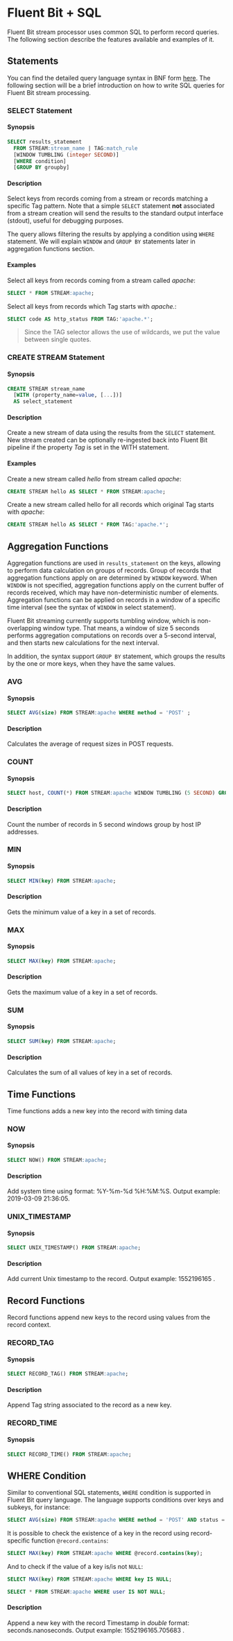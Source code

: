 # Fluent Bit + SQL

Fluent Bit stream processor uses common SQL to perform record queries. The following section describe the features available and examples of it.

## Statements

You can find the detailed query language syntax in BNF form [here](https://github.com/fluent/fluent-bit/tree/master/src/stream_processor). The following section will be a brief introduction on how to write SQL queries for Fluent Bit stream processing.

### SELECT Statement

#### Synopsis

```sql
SELECT results_statement
  FROM STREAM:stream_name | TAG:match_rule
  [WINDOW TUMBLING (integer SECOND)]
  [WHERE condition]
  [GROUP BY groupby]
```

#### Description

Select keys from records coming from a stream or records matching a specific Tag pattern. Note that a simple `SELECT` statement **not** associated from a stream creation will send the results to the standard output interface \(stdout\), useful for debugging purposes.

The query allows filtering the results by applying a condition using `WHERE` statement. We will explain `WINDOW` and `GROUP BY` statements later in aggregation functions section.

#### Examples

Select all keys from records coming from a stream called _apache_:

```sql
SELECT * FROM STREAM:apache;
```

Select all keys from records which Tag starts with _apache._:

```sql
SELECT code AS http_status FROM TAG:'apache.*';
```

> Since the TAG selector allows the use of wildcards, we put the value between single quotes.

### CREATE STREAM Statement

#### Synopsis

```sql
CREATE STREAM stream_name
  [WITH (property_name=value, [...])]
  AS select_statement
```

#### Description

Create a new stream of data using the results from the `SELECT` statement. New stream created can be optionally re-ingested back into Fluent Bit pipeline if the property _Tag_ is set in the WITH statement.

#### Examples

Create a new stream called _hello_ from stream called _apache_:

```sql
CREATE STREAM hello AS SELECT * FROM STREAM:apache;
```

Create a new stream called hello for all records which original Tag starts with _apache_:

```sql
CREATE STREAM hello AS SELECT * FROM TAG:'apache.*';
```

## Aggregation Functions

Aggregation functions are used in `results_statement` on the keys, allowing to perform data calculation on groups of records. Group of records that aggregation functions apply on are determined by `WINDOW` keyword. When `WINDOW` is not specified, aggregation functions apply on the current buffer of records received, which may have non-deterministic number of elements. Aggregation functions can be applied on records in a window of a specific time interval \(see the syntax of `WINDOW` in select statement\).

Fluent Bit streaming currently supports tumbling window, which is non-overlapping window type. That means, a window of size 5 seconds performs aggregation computations on records over a 5-second interval, and then starts new calculations for the next interval.

In addition, the syntax support `GROUP BY` statement, which groups the results by the one or more keys, when they have the same values.

### AVG

#### Synopsis

```sql
SELECT AVG(size) FROM STREAM:apache WHERE method = 'POST' ;
```

#### Description

Calculates the average of request sizes in POST requests.

### COUNT

#### Synopsis

```sql
SELECT host, COUNT(*) FROM STREAM:apache WINDOW TUMBLING (5 SECOND) GROUP BY host;
```

#### Description

Count the number of records in 5 second windows group by host IP addresses.

### MIN

#### Synopsis

```sql
SELECT MIN(key) FROM STREAM:apache;
```

#### Description

Gets the minimum value of a key in a set of records.

### MAX

#### Synopsis

```sql
SELECT MAX(key) FROM STREAM:apache;
```

#### Description

Gets the maximum value of a key in a set of records.

### SUM

#### Synopsis

```sql
SELECT SUM(key) FROM STREAM:apache;
```

#### Description

Calculates the sum of all values of key in a set of records.

## Time Functions

Time functions adds a new key into the record with timing data

### NOW

#### Synopsis

```sql
SELECT NOW() FROM STREAM:apache;
```

#### Description

Add system time using format: %Y-%m-%d %H:%M:%S. Output example: 2019-03-09 21:36:05.

### UNIX\_TIMESTAMP

#### Synopsis

```sql
SELECT UNIX_TIMESTAMP() FROM STREAM:apache;
```

#### Description

Add current Unix timestamp to the record. Output example: 1552196165 .

## Record Functions

Record functions append new keys to the record using values from the record context.

### RECORD\_TAG

#### Synopsis

```sql
SELECT RECORD_TAG() FROM STREAM:apache;
```

#### Description

Append Tag string associated to the record as a new key.

### RECORD\_TIME

#### Synopsis

```sql
SELECT RECORD_TIME() FROM STREAM:apache;
```

## WHERE Condition

Similar to conventional SQL statements, `WHERE` condition is supported in Fluent Bit query language. The language supports conditions over keys and subkeys, for instance:

```sql
SELECT AVG(size) FROM STREAM:apache WHERE method = 'POST' AND status = 200;
```

It is possible to check the existence of a key in the record using record-specific function `@record.contains`:

```sql
SELECT MAX(key) FROM STREAM:apache WHERE @record.contains(key);
```

And to check if the value of a key is/is not `NULL`:

```sql
SELECT MAX(key) FROM STREAM:apache WHERE key IS NULL;
```

```sql
SELECT * FROM STREAM:apache WHERE user IS NOT NULL;
```

#### Description

Append a new key with the record Timestamp in _double_ format: seconds.nanoseconds. Output example: 1552196165.705683 .

